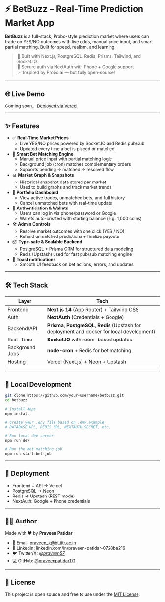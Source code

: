 # ⚡ BetBuzz – Real-Time Prediction Market App

**BetBuzz** is a full-stack, Probo-style prediction market where users can trade on YES/NO outcomes with live odds, manual price input, and smart partial matching. Built for speed, realism, and learning.

> 🚀 Built with Next.js, PostgreSQL, Redis, Prisma, Tailwind, and Socket.IO  
> 🔐 Secure auth via NextAuth with Phone + Google support  
> 📈 Inspired by Probo.ai — but fully open-source!

---

## 🌐 Live Demo

Coming soon... [Deployed via Vercel](#)

---

## ✨ Features

- ✅ **Real-Time Market Prices**
  - Live YES/NO prices powered by Socket.IO and Redis pub/sub
  - Updated every time a bet is placed or matched
- 🧠 **Smart Bet Matching Engine**
  - Manual price input with partial matching logic
  - Background job (cron) matches complementary orders
  - Supports pending → matched → resolved flow
- 📊 **Market Graph & Snapshots**
  - Historical snapshot data stored per market
  - Used to build graphs and track market trends
- 🧾 **Portfolio Dashboard**
  - View active trades, unmatched bets, and full history
  - Cancel unmatched bets with real-time update
- 🔐 **Authentication & Wallets**
  - Users can log in via phone/password or Google
  - Wallets auto-created with starting balance (e.g. 1,000 coins)
- 🛠 **Admin Controls**
  - Resolve market outcomes with one click (YES / NO)
  - Refund unmatched predictions + finalize payouts
- 📦 **Type-safe & Scalable Backend**
  - PostgreSQL + Prisma ORM for structured data modeling
  - Redis (Upstash) used for fast pub/sub matching engine
- 💬 **Toast notifications**
  - Smooth UI feedback on bet actions, errors, and updates

---

## 🛠 Tech Stack

| Layer        | Tech                                 |
|--------------|--------------------------------------|
| Frontend     | **Next.js 14** (App Router) + Tailwind CSS |
| Auth         | **NextAuth** (Credentials + Google)  |
| Backend/API  | **Prisma**, **PostgreSQL**, **Redis** (Upstash for deployment and docker for local development) |
| Real-Time    | **Socket.IO** with room-based updates |
| Background Jobs | **node-cron** + Redis for bet matching |
| Hosting      | Vercel (Next.js) + Neon + Upstash |

---

## 🧪 Local Development

```bash
git clone https://github.com/your-username/betbuzz.git
cd betbuzz

# Install deps
npm install

# Create your .env file based on .env.example
# DATABASE_URL, REDIS_URL, NEXTAUTH_SECRET, etc.

# Run local dev server
npm run dev

# Run the bet matching job
npm run start-bet-job
```

---

## 🚀 Deployment

- Frontend + API → Vercel  
- PostgreSQL → Neon  
- Redis → Upstash (REST mode)  
- NextAuth: Google + Phone credentials

---

## 🧑‍💻 Author

Made with ❤️ by **Praveen Patidar**

- 📧 Email: [praveen_k@bt.iitr.ac.in](mailto:praveen_k@bt.iitr.ac.in)
- 🔗 LinkedIn: [linkedin.com/in/praveen-patidar-0728ba216](https://www.linkedin.com/in/praveen-patidar-0728ba216/)
- 🐦 Twitter/X: [@_praveen57_](https://x.com/_praveen57)
- 💻 GitHub: [@praveenpatidar171](https://github.com/praveenpatidar171)

---

## 📌 License

This project is open source and free to use under the [MIT License](LICENSE).
